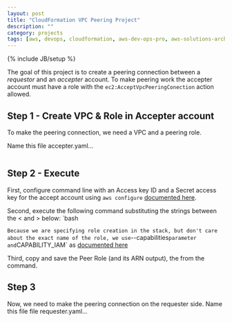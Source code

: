 ```yaml
---
layout: post
title: "CloudFormation VPC Peering Project"
description: ""
category: projects
tags: [aws, devops, cloudformation, aws-dev-ops-pro, aws-solutions-arch-pro, projects]
---
```

{% include JB/setup %}

The goal of this project is to create a peering connection between a _requestor_ and an _accepter_ account. To make peering work the accepter account must have a role with the `ec2:AcceptVpcPeeringConection` action allowed.

## Step 1 - Create VPC &amp; Role in Accepter account

To make the peering connection, we need a VPC and a peering role.

Name this file accepter.yaml...

```yaml

```

## Step 2 - Execute 

First, configure command line with an Access key ID and a Secret access key for the accept account using `aws configure` [documented here](http://docs.aws.amazon.com/cli/latest/userguide/cli-chap-getting-started.html).

Second, execute the following command substituting the strings between the &lt; and &gt; below:
`bash

`
Because we are specifying role creation in the stack, but don't care about the exact name of the role, we use `--capabilities` parameter and `CAPABILITY_IAM` as [documented here](http://docs.aws.amazon.com/AWSCloudFormation/latest/UserGuide/using-iam-template.html#capabilities)


Third, copy and save the Peer Role (and its ARN output), the   from the command.


## Step 3

Now, we need to make the peering connection on the requester side. Name this file file requester.yaml...

```yaml

```
